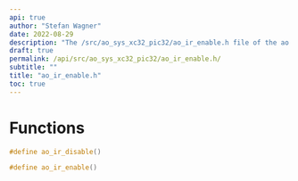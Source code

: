 ```yaml
---
api: true
author: "Stefan Wagner"
date: 2022-08-29
description: "The /src/ao_sys_xc32_pic32/ao_ir_enable.h file of the ao real-time operating system."
draft: true
permalink: /api/src/ao_sys_xc32_pic32/ao_ir_enable.h/
subtitle: ""
title: "ao_ir_enable.h"
toc: true
---
```


# Functions

```c
#define ao_ir_disable()
```

```c
#define ao_ir_enable()
```

